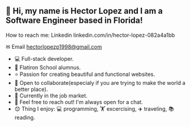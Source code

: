 ## 👋 Hi, my name is Hector Lopez and I am a Software Engineer based in Florida!
How to reach me: 
Linkedin
linkedin.com/in/hector-lopez-082a4a1bb

✉ Email
hectorlopezp1998@gmail.com

- 💻 Full-stack developer.
- 🏫 Flatiron School alumnus.
- ⭐ Passion for creating beautiful and functional websites.
- 🤝 Open to collaborate(especialy if you are trying to make the world a better place).
- 💼 Currently in the job market.
- 💬 Feel free to reach out! I'm always open for a chat.
-  😊 Thing I enjoy: 💻 programming, 🏋️ excercising, ✈️ traveling, 📚 reading.
